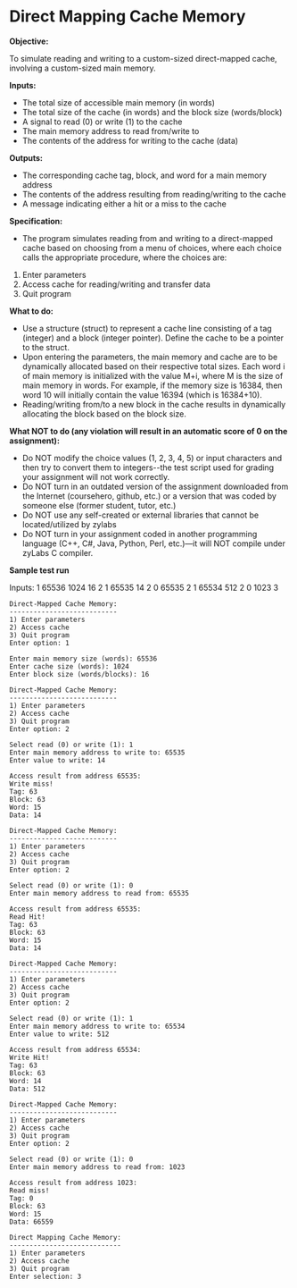 # Direct Mapping Cache Memory

**Objective:**

To simulate reading and writing to a custom-sized direct-mapped cache, involving a
custom-sized main memory.

**Inputs:**
- The total size of accessible main memory (in words)
- The total size of the cache (in words) and the block size (words/block)
- A signal to read (0) or write (1) to the cache
- The main memory address to read from/write to
- The contents of the address for writing to the cache (data)

**Outputs:**
- The corresponding cache tag, block, and word for a main memory address
- The contents of the address resulting from reading/writing to the cache
- A message indicating either a hit or a miss to the cache

**Specification:**
- The program simulates reading from and writing to a direct-mapped cache based on
choosing from a menu of choices, where each choice calls the appropriate procedure,
where the choices are:
1) Enter parameters
2) Access cache for reading/writing and transfer data
3) Quit program

**What to do:**
- Use a structure (struct) to represent a cache line consisting of a tag (integer) and a
block (integer pointer). Define the cache to be a pointer to the struct.
- Upon entering the parameters, the main memory and cache are to be dynamically
allocated based on their respective total sizes. Each word i of main memory is
initialized with the value M+i, where M is the size of main memory in words. For
example, if the memory size is 16384, then word 10 will initially contain the value
16394 (which is 16384+10).
- Reading/writing from/to a new block in the cache results in dynamically allocating
the block based on the block size.

**What NOT to do (any violation will result in an automatic score of 0 on the assignment):**
- Do NOT modify the choice values (1, 2, 3, 4, 5) or input characters and then try to convert
them to integers--the test script used for grading your assignment will not work correctly.
- Do NOT turn in an outdated version of the assignment downloaded from the Internet
(coursehero, github, etc.) or a version that was coded by someone else (former student, tutor,
etc.)
- Do NOT use any self-created or external libraries that cannot be located/utilized by zylabs
- Do NOT turn in your assignment coded in another programming language (C++, C#, Java,
Python, Perl, etc.)—it will NOT compile under zyLabs C compiler.

**Sample test run**

Inputs: 1 65536 1024 16 2 1 65535 14 2 0 65535 2 1 65534 512 2 0 1023 3

```
Direct-Mapped Cache Memory:
---------------------------
1) Enter parameters
2) Access cache
3) Quit program
Enter option: 1

Enter main memory size (words): 65536
Enter cache size (words): 1024
Enter block size (words/blocks): 16

Direct-Mapped Cache Memory:
---------------------------
1) Enter parameters
2) Access cache
3) Quit program
Enter option: 2

Select read (0) or write (1): 1
Enter main memory address to write to: 65535
Enter value to write: 14

Access result from address 65535:
Write miss!
Tag: 63
Block: 63
Word: 15
Data: 14

Direct-Mapped Cache Memory:
---------------------------
1) Enter parameters
2) Access cache
3) Quit program
Enter option: 2

Select read (0) or write (1): 0
Enter main memory address to read from: 65535

Access result from address 65535:
Read Hit!
Tag: 63
Block: 63
Word: 15
Data: 14

Direct-Mapped Cache Memory:
---------------------------
1) Enter parameters
2) Access cache
3) Quit program
Enter option: 2

Select read (0) or write (1): 1
Enter main memory address to write to: 65534
Enter value to write: 512

Access result from address 65534:
Write Hit!
Tag: 63
Block: 63
Word: 14
Data: 512

Direct-Mapped Cache Memory:
---------------------------
1) Enter parameters
2) Access cache
3) Quit program
Enter option: 2

Select read (0) or write (1): 0
Enter main memory address to read from: 1023

Access result from address 1023:
Read miss!
Tag: 0
Block: 63
Word: 15
Data: 66559

Direct Mapping Cache Memory:
----------------------------
1) Enter parameters
2) Access cache
3) Quit program
Enter selection: 3
```
